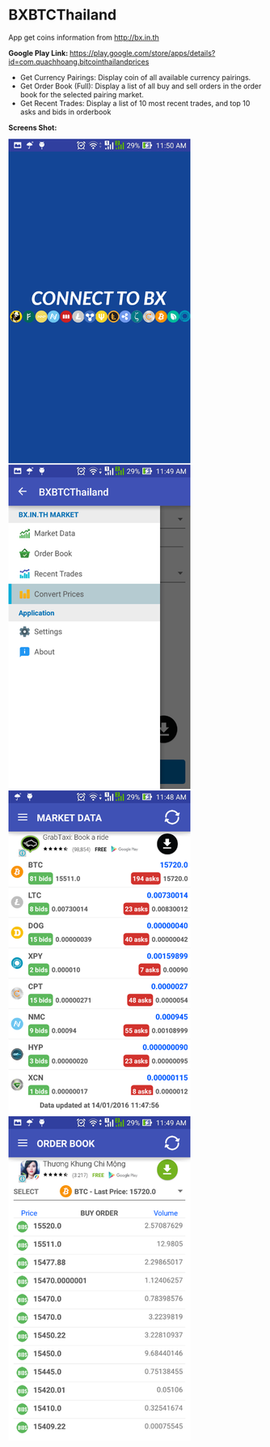 # BXBTCThailand
App get coins information from http://bx.in.th

<b>Google Play Link: </b>https://play.google.com/store/apps/details?id=com.quachhoang.bitcointhailandprices

+ Get Currency Pairings: Display coin of all available currency pairings.
+ Get Order Book (Full): Display a list of all buy and sell orders in the order book for the selected pairing market.
+ Get Recent Trades: Display a list of 10 most recent trades, and top 10 asks and bids in orderbook

<b>Screens Shot:</b>
<p>
<img src="https://raw.githubusercontent.com/bulubuloa/BXBTCThailand/master/ScreensShot/Screenshot_2016-01-14-11-50-25.png" width="360">
<img src="https://raw.githubusercontent.com/bulubuloa/BXBTCThailand/master/ScreensShot/Screenshot_2016-01-14-11-49-32.png" width="360">
<img src="https://raw.githubusercontent.com/bulubuloa/BXBTCThailand/master/ScreensShot/Screenshot_2016-01-14-11-48-43.png" width="360">
<img src="https://raw.githubusercontent.com/bulubuloa/BXBTCThailand/master/ScreensShot/Screenshot_2016-01-14-11-49-04.png" width="360">
